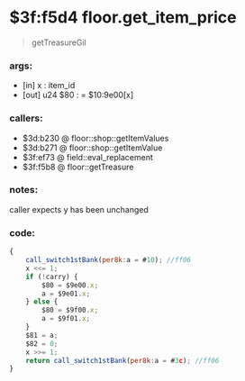 ﻿

# $3f:f5d4 floor.get_item_price
> getTreasureGil

### args:
+	[in] x : item_id
+	[out] u24 $80 : = $10:9e00[x]

### callers:
+	$3d:b230 @ floor::shop::getItemValues
+	$3d:b271 @ floor::shop::getItemValue
+	$3f:ef73 @ field::eval_replacement
+	$3f:f5b8 @ floor::getTreasure

### notes:
caller expects y has been unchanged

### code:
```js
{
	call_switch1stBank(per8k:a = #10); //ff06
	x <<= 1;
	if (!carry) {
		$80 = $9e00.x;
		a = $9e01.x;
	} else {
		$80 = $9f00.x;
		a = $9f01.x;
	}
	$81 = a;
	$82 = 0;
	x >>= 1;
	return call_switch1stBank(per8k:a = #3c); //ff06
}
```




